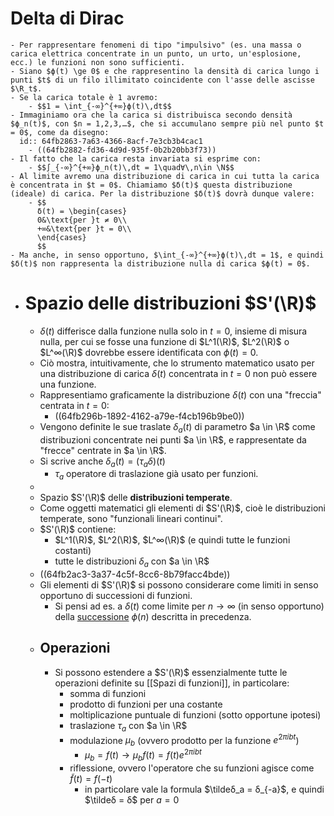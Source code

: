# Delta di Dirac
	- Per rappresentare fenomeni di tipo "impulsivo" (es. una massa o carica elettrica concentrate in un punto, un urto, un'esplosione, ecc.) le funzioni non sono sufficienti.
	- Siano $ϕ(t) \ge 0$ e che rappresentino la densità di carica lungo i punti $t$ di un filo illimitato coincidente con l'asse delle ascisse $\R_t$.
	- Se la carica totale è 1 avremo:
		- $$1 = \int_{-∞}^{+∞}ϕ(t)\,dt$$
	- Immaginiamo ora che la carica si distribuisca secondo densità $ϕ_n(t)$, con $n = 1,2,3,…$, che si accumulano sempre più nel punto $t = 0$, come da disegno:
	  id:: 64fb2863-7a63-4366-8acf-7e3cb3b4cac1
		- ((64fb2882-fd36-4d9d-935f-0b2b20bb3f73))
	- Il fatto che la carica resta invariata si esprime con:
		- $$∫_{-∞}^{+∞}ϕ_n(t)\,dt = 1\quad∀\,n\in \N$$
	- Al limite avremo una distribuzione di carica in cui tutta la carica è concentrata in $t = 0$. Chiamiamo $δ(t)$ questa distribuzione (ideale) di carica. Per la distribuzione $δ(t)$ dovrà dunque valere:
		- $$
		  δ(t) = \begin{cases}
		  0&\text{per }t ≠ 0\\
		  +∞&\text{per }t = 0\\
		  \end{cases}
		  $$
	- Ma anche, in senso opportuno, $\int_{-∞}^{+∞}ϕ(t)\,dt = 1$, e quindi $δ(t)$ non rappresenta la distribuzione nulla di carica $ϕ(t) = 0$.
- # Spazio delle distribuzioni $S'(\R)$
	- $δ(t)$ differisce dalla funzione nulla solo in $t=0$, insieme di misura nulla, per cui se fosse una funzione di $L^1(\R)$,  $L^2(\R)$ o $L^∞(\R)$ dovrebbe essere identificata con $ϕ(t) = 0$.
	- Ciò mostra, intuitivamente, che lo strumento matematico usato per una distribuzione di carica $δ(t)$ concentrata in $t=0$ non può essere una funzione.
	- Rappresentiamo graficamente la distribuzione $δ(t)$ con una "freccia" centrata in $t=0$:
		- ((64fb296b-1892-4162-a79e-f4cb196b9be0))
	- Vengono definite le sue traslate $δ_a(t)$ di parametro $a \in \R$ come distribuzioni concentrate nei punti $a \in \R$, e rappresentate da "frecce" centrate in $a \in \R$.
	- Si scrive anche $δ_a(t) = (τ_aδ)(t)$
		- $τ_a$ operatore di traslazione già usato per funzioni.
	-
	- Spazio $S'(\R)$ delle **distribuzioni temperate**.
	- Come oggetti matematici gli elementi di $S'(\R)$, cioè le distribuzioni temperate, sono "funzionali lineari continui".
	- $S'(\R)$ contiene:
		- $L^1(\R)$, $L^2(\R)$, $L^∞(\R)$ (e quindi tutte le funzioni costanti)
		- tutte le distribuzioni $δ_a$ con $a \in \R$
	- ((64fb2ac3-3a37-4c5f-8cc6-8b79facc4bde))
	- Gli elementi di $S'(\R)$ si possono considerare come limiti in senso opportuno di successioni di funzioni.
		- Si pensi ad es. a $δ(t)$ come limite per $n \rightarrow ∞$ (in senso opportuno) della [successione](((64fb2863-7a63-4366-8acf-7e3cb3b4cac1))) $ϕ(n)$ descritta in precedenza.
	- ## Operazioni
		- Si possono estendere a $S'(\R)$ essenzialmente tutte le operazioni definite su [[Spazi di funzioni]], in particolare:
			- somma di funzioni
			- prodotto di funzioni per una costante
			- moltiplicazione puntuale di funzioni (sotto opportune ipotesi)
			- traslazione $τ_a$ con $a \in \R$
			- modulazione $\mu_b$ (ovvero prodotto per la funzione $e^{2πibt}$)
				- $\mu_b = f(t) \rightarrow \mu_bf(t) = f(t) e^{2πibt}$
			- riflessione, ovvero l'operatore che su funzioni agisce come $\tilde{f}(t) = f(-t)$
				- in particolare vale la formula $\tildeδ_a = δ_{-a}$, e quindi $\tildeδ = δ$ per $a = 0$